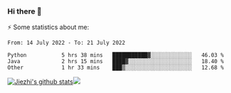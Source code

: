### Hi there 👋

⚡ Some statistics about me:


<!--START_SECTION:waka-->

```text
From: 14 July 2022 - To: 21 July 2022

Python           5 hrs 38 mins   ███████████▓░░░░░░░░░░░░░   46.03 %
Java             2 hrs 15 mins   ████▓░░░░░░░░░░░░░░░░░░░░   18.40 %
Other            1 hr 33 mins    ███▒░░░░░░░░░░░░░░░░░░░░░   12.68 %
```

<!--END_SECTION:waka-->





[![Jiezhi's github stats](https://github-readme-stats.vercel.app/api?username=Jiezhi&show_icons=true)](https://github.com/Jiezhi/github-readme-stats)[![](https://stats.justsong.cn/api/leetcode/?username=Jiezhi)](https://leetcode.com/Jiezhi/) 
<!--
[![Top Langs](https://github-readme-stats.vercel.app/api/top-langs/?username=Jiezhi&hide=javascript,html)](https://github.com/Jiezhi/github-readme-stats)

**Jiezhi/Jiezhi** is a ✨ _special_ ✨ repository because its `README.md` (this file) appears on your GitHub profile.

Here are some ideas to get you started:

- 🔭 I’m currently working on ...
- 🌱 I’m currently learning ...
- 👯 I’m looking to collaborate on ...
- 🤔 I’m looking for help with ...
- 💬 Ask me about ...
- 📫 How to reach me: ...
- 😄 Pronouns: ...
- ⚡ Fun fact: ...
-->

